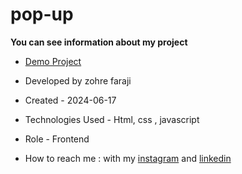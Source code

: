 # pop-up



**You can see information about my project**
- [Demo Project](https://zohrefaraji.github.io/hamburger-menu030328/)

- Developed by zohre faraji

- Created - 2024-06-17

- Technologies Used - Html,  css , javascript

- Role - Frontend

- How to reach me : with my [instagram](https://www.instagram.com/zohrefaraji212/) and [linkedin](https://www.linkedin.com/in/zohre-faraji-41822315a/)

